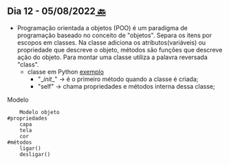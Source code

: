 ## Dia 12 - 05/08/2022[  🔙](../../README.md)

- Programação orientada a objetos (POO) é um paradigma de programação baseado no conceito de "objetos". Separa os itens por escopos em classes. Na classe adiciona os atributos(variáveis) ou propriedade que descreve o objeto, métodos são funções que descreve ação do objeto. Para montar uma classe utiliza a palavra reversada "class".
  - classe em Python [exemplo](POO/init.py)
    - "\__init__" -> é o primeiro método quando a classe é criada;
    - "self" -> chama propriedades e métodos interna dessa classe;


Modelo
```
    Modelo objeto
#propriedades
    capa
    tela
    cor
#métodos
    ligar()
    desligar()

```

